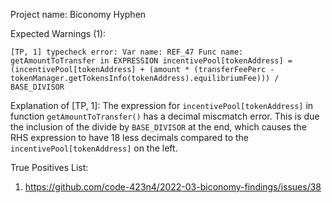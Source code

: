 Project name: Biconomy Hyphen

Expected Warnings (1):

`[TP, 1] typecheck error: Var name: REF_47 Func name: getAmountToTransfer in EXPRESSION incentivePool[tokenAddress] = (incentivePool[tokenAddress] + (amount * (transferFeePerc - tokenManager.getTokensInfo(tokenAddress).equilibriumFee))) / BASE_DIVISOR`

Explanation of [TP, 1]: The expression for `incentivePool[tokenAddress]` in function `getAmountToTransfer()` has a decimal miscmatch error.
This is due the inclusion of the divide by `BASE_DIVISOR` at the end, which causes the RHS expression to have 18 less decimals compared to the `incentivePool[tokenAddress]` on the left.

True Positives List:
1) https://github.com/code-423n4/2022-03-biconomy-findings/issues/38
